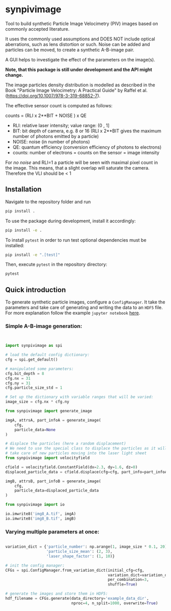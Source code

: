 # synpivimage

Tool to build synthetic Particle Image Velocimetry (PIV) images based on commonly accepted literature.

It uses the commonly used assumptions and DOES NOT include optical aberrations, such as lens distortion or such. Noise
can be added and particles can be moved, to create a synthetic A-B-image pair.

A GUI helps to investigate the effect of the parameters on the image(s).

**Note, that this package is still under development and the API might change.**

The image particles density distribution is modelled as described in the Book "Particle Image Velocimetry: A Practical
Guide" by Raffel et al. (https://doi.org/10.1007/978-3-319-68852-7).

The effective sensor count is computed as follows:

counts = (RLI x 2**BIT + NOISE ) x QE

- RLI: relative laser intensity; value range: (0 , 1]
- BIT: bit depth of camera, e.g. 8 or 16 (RLI x 2**BIT gives the maximum number of photons emitted by a particle)
- NOISE: noise (in number of photons)
- QE: quantum efficiency (conversion efficiency of photons to electrons)
- counts: number of electrons = counts on the sensor = image intensity

For *no noise* and RLI=1 a particle will be seen with maximal pixel count in the image. This means, that a slight
overlap will saturate the camera. Therefore the VLI should be < 1

## Installation

Navigate to the repository folder and run

```bash
pip install .
```

To use the package during development, install it accordingly:

```bash
pip install -e .
```

To install `pytest` in order to run test optional dependencies must be installed:

```bash
pip install -e ".[test]"
```

Then, execute `pytest` in the repository directory:

```bash
pytest
```

## Quick introduction

To generate synthetic particle images, configure a `ConfigManager`. It take the parameters and take care of generating
and writing the data to an `HDF5` file. For more explanation follow the
example `jupyter notebook` [here](./examples/generate_datasets.ipynb).

### Simple A-B-image generation:

```python


import synpivimage as spi

# load the default config dictionary:
cfg = spi.get_default()

# manipulated some parameters:
cfg.bit_depth = 8
cfg.nx = 31
cfg.ny = 31
cfg.particle_size_std = 1

# Set up the dictionary with variable ranges that will be varied:
image_size = cfg.nx * cfg.ny

from synpivimage import generate_image

imgA, attrsA, part_infoA = generate_image(
    cfg,
    particle_data=None
)

# displace the particles (here a random displacement)
# We need to use the special class to displace the particles as it will 
# take care of new particles moving into the laser light sheet
from synpivimage import velocityfield

cfield = velocityfield.ConstantField(dx=2.3, dy=1.6, dz=0)
displaced_particle_data = cfield.displace(cfg=cfg, part_info=part_infoA)

imgB, attrsB, part_infoB = generate_image(
    cfg,
    particle_data=displaced_particle_data
)

from synpivimage import io

io.imwrite8('img8_A.tif', imgA)
io.imwrite8('img8_B.tif', imgB)
```

### Varying multiple parameters at once:

```python

variation_dict = {'particle_number': np.arange(1, image_size * 0.1, 20).astype(int),
                  'particle_size_mean': (2, 3),
                  'laser_shape_factor': (1, 10)}

# init the config manager:
CFGs = spi.ConfigManager.from_variation_dict(initial_cfg=cfg,
                                             variation_dict=variation_dict,
                                             per_combination=3,
                                             shuffle=True)

# generate the images and store them in HDF5:
hdf_filename = CFGs.generate(data_directory='example_data_dir',
                             nproc=4, n_split=1000, overwrite=True)
```

